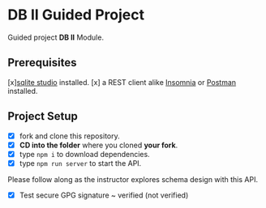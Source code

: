 # DB II Guided Project

Guided project **DB II** Module.

## Prerequisites

[x][sqlite studio](https://sqlitestudio.pl/index.rvt?act=download) installed.
[x] a REST client alike [Insomnia](https://insomnia.rest/download/) or [Postman](https://www.getpostman.com/downloads/) installed.

## Project Setup

- [x] fork and clone this repository.
- [x] **CD into the folder** where you cloned **your fork**.
- [x] type `npm i` to download dependencies.
- [x] type `npm run server` to start the API.

Please follow along as the instructor explores schema design with this API.

- [x] Test secure GPG signature ~ verified (not verified)
